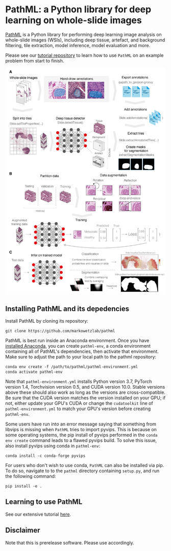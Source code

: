 PathML: a Python library for deep learning on whole-slide images
=====
[PathML](https://github.com/markowetzlab/pathml) is a Python library for performing deep learning image analysis on whole-slide images (WSIs), including deep tissue, artefact, and background filtering, tile extraction, model inference, model evaluation and more.

Please see our [tutorial repository](https://github.com/markowetzlab/pathml-tutorial) to learn how to use `PathML` on an example problem from start to finish.

<p align="center">
  <img src="https://github.com/markowetzlab/pathml-tutorial/blob/master/figures/figure1.png" width="500" />
</p>

Installing PathML and its depedencies
----
Install PathML by cloning its repository:
```
git clone https://github.com/markowetzlab/pathml
```

PathML is best run inside an Anaconda environment. Once you have [installed Anaconda](https://docs.anaconda.com/anaconda/install), you can create `pathml-env`, a conda environment containing all of PathML's dependencies, then activate that environment. Make sure to adjust the path to your local path to the pathml repository:
```
conda env create -f /path/to/pathml/pathml-environment.yml
conda activate pathml-env
```
Note that `pathml-environment.yml` installs Python version 3.7, PyTorch version 1.4, Torchvision version 0.5, and CUDA version 10.0. Stable versions above these should also work as long as the versions are cross-compatible. Be sure that the CUDA version matches the version installed on your GPU; if not, either update your GPU's CUDA or change the `cudatoolkit` line of `pathml-environment.yml` to match your GPU's version before creating `pathml-env`.

Some users have run into an error message saying that something from libvips is missing when `PathML` tries to import pyvips. This is because on some operating systems, the pip install of pyvips performed in the ```conda env create``` command leads to a flawed pyvips build. To solve this issue, also install pyvips using conda in `pathml-env`:
```
conda install -c conda-forge pyvips
```

For users who don't wish to use conda, `PathML` can also be installed via pip. To do so, navigate to to the `pathml` directory containing `setup.py`, and run the following command:
```
pip install -e .
```

Learning to use PathML
----
See our extensive tutorial [here](https://github.com/markowetzlab/pathml-tutorial).

Disclaimer
----
Note that this is prerelease software. Please use accordingly.
